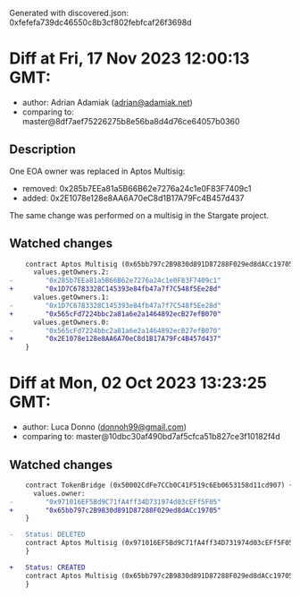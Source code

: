 Generated with discovered.json: 0xfefefa739dc46550c8b3cf802febfcaf26f3698d

# Diff at Fri, 17 Nov 2023 12:00:13 GMT:

- author: Adrian Adamiak (<adrian@adamiak.net>)
- comparing to: master@8df7aef75226275b8e56ba8d4d76ce64057b0360

## Description

One EOA owner was replaced in Aptos Multisig:

- removed: 0x285b7EEa81a5B66B62e7276a24c1e0F83F7409c1
- added: 0x2E1078e128e8AA6A70eC8d1B17A79Fc4B457d437

The same change was performed on a multisig in the Stargate project.

## Watched changes

```diff
    contract Aptos Multisig (0x65bb797c2B9830d891D87288F029ed8dACc19705) {
      values.getOwners.2:
-        "0x285b7EEa81a5B66B62e7276a24c1e0F83F7409c1"
+        "0x1D7C6783328C145393e84fb47a7f7C548f5Ee28d"
      values.getOwners.1:
-        "0x1D7C6783328C145393e84fb47a7f7C548f5Ee28d"
+        "0x565cFd7224bbc2a81a6e2a1464892ecB27efB070"
      values.getOwners.0:
-        "0x565cFd7224bbc2a81a6e2a1464892ecB27efB070"
+        "0x2E1078e128e8AA6A70eC8d1B17A79Fc4B457d437"
    }
```

# Diff at Mon, 02 Oct 2023 13:23:25 GMT:

- author: Luca Donno (<donnoh99@gmail.com>)
- comparing to: master@10dbc30af490bd7af5cfca51b827ce3f10182f4d

## Watched changes

```diff
    contract TokenBridge (0x50002CdFe7CCb0C41F519c6Eb0653158d11cd907) {
      values.owner:
-        "0x971016EF5Bd9C71fA4ff34D731974d03cEFf5F05"
+        "0x65bb797c2B9830d891D87288F029ed8dACc19705"
    }
```

```diff
-   Status: DELETED
    contract Aptos Multisig (0x971016EF5Bd9C71fA4ff34D731974d03cEFf5F05) {
    }
```

```diff
+   Status: CREATED
    contract Aptos Multisig (0x65bb797c2B9830d891D87288F029ed8dACc19705) {
    }
```
